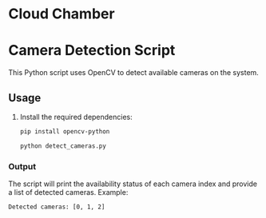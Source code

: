 # Cloud Chamber 

# Camera Detection Script

This Python script uses OpenCV to detect available cameras on the system.

## Usage

1. Install the required dependencies:

   ```bash
   pip install opencv-python
   ```
   ```bash
   python detect_cameras.py
   ```
### Output
The script will print the availability status of each camera index and provide a list of detected cameras.
Example:
```bash
Detected cameras: [0, 1, 2]
